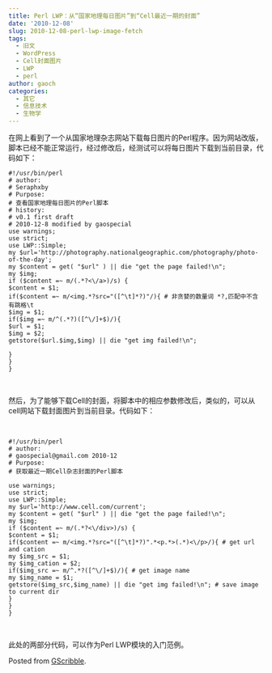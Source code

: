 ```yaml
---
title: Perl LWP：从“国家地理每日图片”到“Cell最近一期的封面”
date: '2010-12-08'
slug: 2010-12-08-perl-lwp-image-fetch
tags:
  - 旧文
  - WordPress
  - Cell封面图片
  - LWP
  - perl
author: gaoch
categories:
  - 其它
  - 信息技术
  - 生物学
---
```



在网上看到了一个从国家地理杂志网站下载每日图片的Perl程序。因为网站改版，脚本已经不能正常运行，经过修改后，经测试可以将每日图片下载到当前目录，代码如下：

``` lang:perl
#!/usr/bin/perl
# author:
# Seraphxby
# Purpose:
# 查看国家地理每日图片的Perl脚本
# history:
# v0.1 first draft
# 2010-12-8 modified by gaospecial
use warnings;
use strict;
use LWP::Simple;
my $url='http://photography.nationalgeographic.com/photography/photo-of-the-day';
my $content = get( "$url" ) || die "get the page failed!\n";
my $img;
if ($content =~ m/(.*?<\/a>)/s) {
$content = $1;
if($content =~ m/<img.*?src="([^\t]*?)"/){ # 非贪婪的数量词 *?,匹配中不含有跳格\t
$img = $1;
if($img =~ m/^(.*?)([^\/]+$)/){
$url = $1;
$img = $2;
getstore($url.$img,$img) || die "get img failed!\n";

}
}
}
```

 

然后，为了能够下载Cell的封面，将脚本中的相应参数修改后，类似的，可以从cell网站下载封面图片到当前目录。代码如下：

 

``` lang:perl
#!/usr/bin/perl
# author:
# gaospecial@gmail.com 2010-12
# Purpose:
# 获取最近一期Cell杂志封面的Perl脚本

use warnings;
use strict;
use LWP::Simple;
my $url='http://www.cell.com/current';
my $content = get( "$url" ) || die "get the page failed!\n";
my $img;
if ($content =~ m/(.*?<\/div>)/s) {
$content = $1;
if($content =~ m/<img.*?src="([^\t]*?)".*<p.*>(.*)<\/p>/){ # get url and cation
my $img_src = $1;
my $img_cation = $2;
if($img_src =~ m/^.*?([^\/]+$)/){ # get image name
my $img_name = $1;
getstore($img_src,$img_name) || die "get img failed!\n"; # save image to current dir
}
}
}
```

 

<div class="primary_photo">

<div id="coverpopup">

此处的两部分代码，可以作为Perl LWP模块的入门范例。

Posted from [GScribble](http://sourceforge.net/projects/gscribble/).

</div>

</div>

